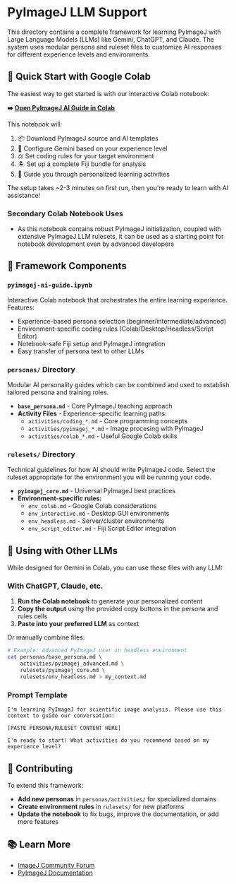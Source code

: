 # PyImageJ LLM Support

This directory contains a complete framework for learning PyImageJ with Large Language Models (LLMs) like Gemini, ChatGPT, and Claude. The system uses modular persona and ruleset files to customize AI responses for different experience levels and environments.

## 🚀 Quick Start with Google Colab

The easiest way to get started is with our interactive Colab notebook:

**➡️ [Open PyImageJ AI Guide in Colab](pyimagej-ai-guide.ipynb)**

This notebook will:
1. 📦 Download PyImageJ source and AI templates
2. 🤖 Configure Gemini based on your experience level
3. ⚖️ Set coding rules for your target environment
4. 🏝️ Set up a complete Fiji bundle for analysis
5. 🚀 Guide you through personalized learning activities

The setup takes ~2-3 minutes on first run, then you're ready to learn with AI assistance!

### Secondary Colab Notebook Uses

* As this notebook contains robust PyImageJ initialization, coupled with extensive PyImageJ LLM rulesets, it can be used as a starting point for notebook development even by advanced developers

## 📁 Framework Components

### `pyimagej-ai-guide.ipynb`
Interactive Colab notebook that orchestrates the entire learning experience. Features:
- Experience-based persona selection (beginner/intermediate/advanced)
- Environment-specific coding rules (Colab/Desktop/Headless/Script Editor)
- Notebook-safe Fiji setup and PyImageJ integration
- Easy transfer of persona text to other LLMs

### `personas/` Directory
Modular AI personality guides which can be combined and used to establish tailored persona and training roles.

- **`base_persona.md`** - Core PyImageJ teaching approach
- **Activity Files** - Experience-specific learning paths:
  - `activities/coding_*.md` - Core programming concepts
  - `activities/pyimagej_*.md` - Image procesing with PyImageJ
  - `activities/colab_*.md` - Useful Google Colab skills

### `rulesets/` Directory
Technical guidelines for how AI should write PyImageJ code. Select the ruleset appropriate for the environment you will be running your code.

- **`pyimagej_core.md`** - Universal PyImageJ best practices
- **Environment-specific rules:**
  - `env_colab.md` - Google Colab considerations
  - `env_interactive.md` - Desktop GUI environments
  - `env_headless.md` - Server/cluster environments
  - `env_script_editor.md` - Fiji Script Editor integration

## 🔧 Using with Other LLMs

While designed for Gemini in Colab, you can use these files with any LLM:

### With ChatGPT, Claude, etc.

1. **Run the Colab notebook** to generate your personalized content
2. **Copy the output** using the provided copy buttons in the persona and rules cells
3. **Paste into your preferred LLM** as context

Or manually combine files:

```bash
# Example: Advanced PyImageJ user in headless environment
cat personas/base_persona.md \
    activities/pyimagej_advanced.md \
    rulesets/pyimagej_core.md \
    rulesets/env_headless.md > my_context.md
```

### Prompt Template
```
I'm learning PyImageJ for scientific image analysis. Please use this context to guide our conversation:

[PASTE PERSONA/RULESET CONTENT HERE]

I'm ready to start! What activities do you recommend based on my experience level?
```

## 🤝 Contributing

To extend this framework:

- **Add new personas** in `personas/activities/` for specialized domains
- **Create environment rules** in `rulesets/` for new platforms
- **Update the notebook** to fix bugs, improve the documentation, or add more features

## 📚 Learn More

- [ImageJ Community Forum](https://forum.image.sc/)
- [PyImageJ Documentation](https://pyimagej.readthedocs.io/)